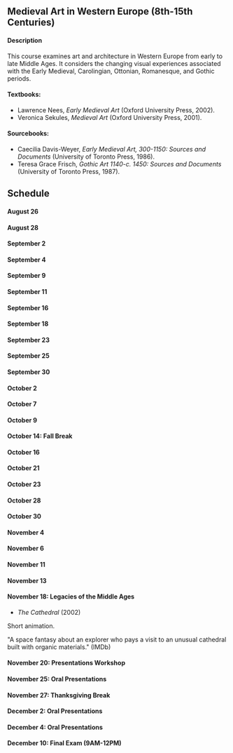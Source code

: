 ## Medieval Art in Western Europe (8th-15th Centuries)

#### Description
This course examines art and architecture in Western Europe from early to late Middle Ages. It considers the changing visual experiences associated with the Early Medieval, Carolingian, Ottonian, Romanesque, and Gothic periods.

#### Textbooks:
* Lawrence Nees, _Early Medieval Art_ (Oxford University Press, 2002).
* Veronica Sekules, _Medieval Art_ (Oxford University Press, 2001).
#### Sourcebooks:
* Caecilia Davis-Weyer, _Early Medieval Art, 300-1150: Sources and Documents_ (University of Toronto Press, 1986).
* Teresa Grace Frisch, _Gothic Art 1140-c. 1450: Sources and Documents_ (University of Toronto Press, 1987).

## Schedule
#### August 26
#### August 28
#### September 2
#### September 4
#### September 9
#### September 11
#### September 16
#### September 18
#### September 23
#### September 25
#### September 30
#### October 2
#### October 7
#### October 9
#### October 14: Fall Break
#### October 16
#### October 21
#### October 23
#### October 28
#### October 30
#### November 4
#### November 6
#### November 11
#### November 13
#### November 18: Legacies of the Middle Ages
* _The Cathedral_ (2002)

Short animation.

"A space fantasy about an explorer who pays a visit to an unusual cathedral built with organic materials." (IMDb)
#### November 20: Presentations Workshop
#### November 25: Oral Presentations
#### November 27: Thanksgiving Break
#### December 2: Oral Presentations
#### December 4: Oral Presentations
#### December 10: Final Exam (9AM-12PM)
